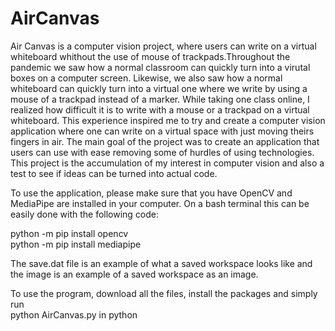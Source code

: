 # AirCanvas

Air Canvas is a computer vision project, where users can write on a virtual whiteboard whithout the use of mouse of trackpads.Throughout the pandemic we saw how a normal
classroom can quickly turn into a virutal boxes on a computer screen. Likewise, we also saw how a normal whiteboard can quickly turn into a virtual one where we write by 
using a mouse of a trackpad instead of a marker. While taking one class online, I realized how difficult it is to write with a mouse or a trackpad on a virtual whiteboard.
This experience inspired me to try and create a computer vision application where one can write on a virtual space with just moving theirs fingers in air. The main goal
of the project was to create an application that users can use with ease removing some of hurdles of using technologies. This project is the accumulation of my interest 
in computer vision and also a test to see if ideas can be turned into actual code.

To use the application, please make sure that you have OpenCV and MediaPipe are installed in your computer. On a bash terminal this can be easily done with the following code:

python -m pip install opencv </br>
python -m pip install mediapipe</br>

The save.dat file is an example of what a saved workspace looks like and the image is an example of a saved workspace as an image.

To use the program, download all the files, install the packages and simply run </br>
python AirCanvas.py in python

